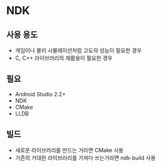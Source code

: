 # NDK

## 사용 용도

* 게임이나 물리 시뮬레이션처럼 고도의 성능이 필요한 경우
* C, C++ 라이브러리의 재활용이 필요한 경우

## 필요

* Android Studio 2.2+
* NDK
* CMake
* LLDB

## 빌드

* 새로운 라이브러리를 만드는 거라면 CMake 사용
* 기존의 거대한 라이브러리를 가져다 쓰는거라면 ndk-build 사용

